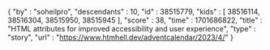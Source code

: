 {
  "by" : "soheilpro",
  "descendants" : 10,
  "id" : 38515779,
  "kids" : [ 38516114, 38516304, 38515950, 38515945 ],
  "score" : 38,
  "time" : 1701686822,
  "title" : "HTML attributes for improved accessibility and user experience",
  "type" : "story",
  "url" : "https://www.htmhell.dev/adventcalendar/2023/4/"
}

